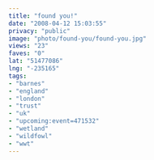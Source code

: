 ```yaml
---
title: "found you!"
date: "2008-04-12 15:03:55"
privacy: "public"
image: "photo/found-you/found-you.jpg"
views: "23"
faves: "0"
lat: "51477086"
lng: "-235165"
tags:
- "barnes"
- "england"
- "london"
- "trust"
- "uk"
- "upcoming:event=471532"
- "wetland"
- "wildfowl"
- "wwt"
---
```


